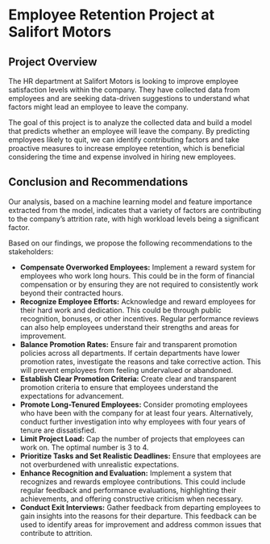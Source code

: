 # Employee Retention Project at Salifort Motors

## Project Overview
The HR department at Salifort Motors is looking to improve employee satisfaction levels within the company. They have collected data from employees and are seeking data-driven suggestions to understand what factors might lead an employee to leave the company.

The goal of this project is to analyze the collected data and build a model that predicts whether an employee will leave the company. By predicting employees likely to quit, we can identify contributing factors and take proactive measures to increase employee retention, which is beneficial considering the time and expense involved in hiring new employees.

## Conclusion and Recommendations
Our analysis, based on a machine learning model and feature importance extracted from the model, indicates that a variety of factors are contributing to the company’s attrition rate, with high workload levels being a significant factor.

Based on our findings, we propose the following recommendations to the stakeholders:

- **Compensate Overworked Employees:** Implement a reward system for employees who work long hours. This could be in the form of financial compensation or by ensuring they are not required to consistently work beyond their contracted hours.
- **Recognize Employee Efforts:** Acknowledge and reward employees for their hard work and dedication. This could be through public recognition, bonuses, or other incentives. Regular performance reviews can also help employees understand their strengths and areas for improvement.
- **Balance Promotion Rates:** Ensure fair and transparent promotion policies across all departments. If certain departments have lower promotion rates, investigate the reasons and take corrective action. This will prevent employees from feeling undervalued or abandoned.
- **Establish Clear Promotion Criteria:** Create clear and transparent promotion criteria to ensure that employees understand the expectations for advancement.
- **Promote Long-Tenured Employees:** Consider promoting employees who have been with the company for at least four years. Alternatively, conduct further investigation into why employees with four years of tenure are dissatisfied.
- **Limit Project Load:** Cap the number of projects that employees can work on. The optimal number is 3 to 4.
- **Prioritize Tasks and Set Realistic Deadlines:** Ensure that employees are not overburdened with unrealistic expectations.
- **Enhance Recognition and Evaluation:** Implement a system that recognizes and rewards employee contributions. This could include regular feedback and performance evaluations, highlighting their achievements, and offering constructive criticism when necessary.
- **Conduct Exit Interviews:** Gather feedback from departing employees to gain insights into the reasons for their departure. This feedback can be used to identify areas for improvement and address common issues that contribute to attrition.
